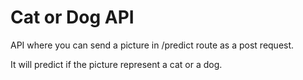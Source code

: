 # Cat or Dog API

API where you can send a picture in /predict route as a post request.

It will predict if the picture represent a cat or a dog.
